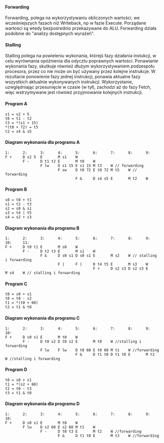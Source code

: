 #### Forwarding

Forwarding, polega na wykorzystywaniu obliczonych wartości, we wcześniejszych fazach niż Writeback, np w fazie Execute. Porządane wartości są wtedy bezpośrednio przekazywane do ALU. Forwarding działa podobnie do "analizy dostępnych wyrażeń".

#### Stalling

Stalling polega na powieleniu wykonania, którejś fazy działania instukcji, w celu wyrównania opóźnienia dla odycztu poprawnych wartości. Ponawianie wykonania fazy, skutkuje również dłużym wykorzystywaniem podzespołu procesora, przez co nie może on być używany przez kolejne instrukcje. W rezultacie ponowienie fazy jednej instrukcji, ponawia aktualne fazy wszystkich aktualnie wykonywanych instrukcji. Wykorzystanie, uzwględniając przesunięcie w czasie (w tył), zachodzi aż do fazy Fetch, więc wstrzymywane jest również przyjmowanie kolejnych instrukcji.

#### Program A

```
s1 = s2 + 5
t0 = t1 - t2
t3 = *(s1 + 15)
*(t0 + 72) = t5
t2 = s4 & s5
```

#### Diagram wykonania dla programu A

```
1:      2:      3:      4:      5:      6:      7:      8:      9:
F +     D s2 5  E       M s1    W
        F -     D t1 t2 E       M t0    W
                F lw    D s1 15 E s1 15 M t3    W // forwarding
                        F sw    D t0 72 E t0 72 M t5    W // forwarding
                                F &     D s4 s5 E       M t2    W
```

#### Program B

```
s0 = t0 + t1
s1 = t2 - t3
s2 = s0 & s1
s3 = t4 | t5
s4 = s2 + s3
```

#### Diagram wykonania dla programu B

```
1:      2:      3:      4:      5:      6:      7:      8:      9:      10:     11:
F +     D t0 t1 E       M s0    W
        F -     D t2 t3 E       M s1    W
                F &     D s0 s1 D s0 s1 E       M s2    W // stalling i forwarding
                        F |     F |     D t4 t5 E       M s3    W
                                        F +     D s2 s3 D s2 s3 E       M s4    W // stalling i forwarding
```

#### Program C

```
t0 = s0 + s1
t0 = t0 - s2
t1 = *(t0 + 60)
t2 = t1 & t0
```

#### Diagram wykonania dla programu C

```
1:      2:      3:      4:      5:      6:      7:      8:      9:      10:
F +     D s0 s1 E       M t0    W
        F -     D t0 s2 D t0 s2 E       M t0    W //stalling i forwarding
                F lw    F lw    D t0 60 E t0 60 M t1    W //forwarding
                                F &     D t1 t0 D t1 t0 E       M t2    W //stalling i forwarding
```

#### Program D

```
t0 = s0 + s1
t1 = *(s2 + 60)
t2 = t0 - t3
t3 = t1 & t0
```

#### Diagram wykonania dla programu D

```
1:      2:      3:      4:      5:      6:      7:      8:      9:      10:
F +     D s0 s1 E       M t0    W
        F lw    D s2 60 E s2 60 M t1    W
                F -     D t0 t3 E       M t2    W //forwarding
                        F &     D t1 t0 E       M t3    W //forwarding
```
